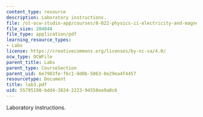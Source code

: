 ```yaml
---
content_type: resource
description: Laboratory instructions.
file: /ol-ocw-studio-app/courses/8-022-physics-ii-electricity-and-magnetism-fall-2004/55795198bdd43824222394558ea9a0c6_lab3.pdf
file_size: 204044
file_type: application/pdf
learning_resource_types:
- Labs
license: https://creativecommons.org/licenses/by-nc-sa/4.0/
ocw_type: OCWFile
parent_title: Labs
parent_type: CourseSection
parent_uid: 6e7983fe-f6c1-8d0b-5063-8e29ea4f4457
resourcetype: Document
title: lab3.pdf
uid: 55795198-bdd4-3824-2223-94558ea9a0c6
---
```

Laboratory instructions.
